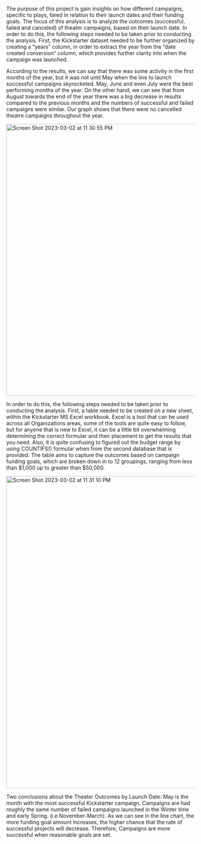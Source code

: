 The purpose of this project is gain insights on how different campaigns, specific to plays, fared in relation to their launch dates and their funding goals. 
The focus of this analysis is to analyze the outcomes (successful, failed and canceled) of theater campaigns, based on their launch date. In order to do this, the following steps needed to be taken prior to conducting the analysis. First, the Kickstarter dataset needed to be further organized by creating a “years” column, in order to extract the year from the “date created conversion” column, which provides further clarity into when the campaign was launched. 

According to the results, we can say that there was some activity in the first months of the year, but it was not until May when the line to launch successful campaigns skyrocketed. May, June and even July were the best performing months of the year. On the other hand, we can see that from August towards the end of the year there was a big decrease in results compared to the previous months and the numbers of successful and failed campaigns were similar. Our graph shows that there were no cancelled theatre campaigns throughout the year.

<img width="727" alt="Screen Shot 2023-03-02 at 11 30 55 PM" src="https://user-images.githubusercontent.com/112040311/222632182-84b8a375-cde3-4193-ad6b-108afee0dfd3.png">

In order to do this, the following steps needed to be taken prior to conducting the analysis. First, a table needed to be created on a new sheet, within the Kickstarter MS Excel workbook. Excel is a tool that can be used across all Organizations areas, some of the tools are quite easy to follow, but for anyone that is new to Excel, it can be a little bit overwhelming determining the correct formular and their placement to get the results that you need. Also, it is quite confusing to figured out the budget range by using COUNTIFS() formular when from the second database that is provided.
The table aims to capture the outcomes based on campaign funding goals, which are broken down in to 12 groupings, ranging from less than $1,000 up to greater than $50,000. 

<img width="835" alt="Screen Shot 2023-03-02 at 11 31 10 PM" src="https://user-images.githubusercontent.com/112040311/222632206-742a1c08-e652-46ef-aacb-8715253899fc.png">

Two conclusions about the Theater Outcomes by Launch Date:
May is the month with the most successful Kickstarter campaign.
Campaigns are had roughly the same number of failed campaigns launched in the Winter time and early Spring. (i.e November-March). As we can see in the line chart, the more funding goal amount increases, the higher chance that the rate of successful projects will decrease. Therefore, Campaigns are more successful when reasonable goals are set.
